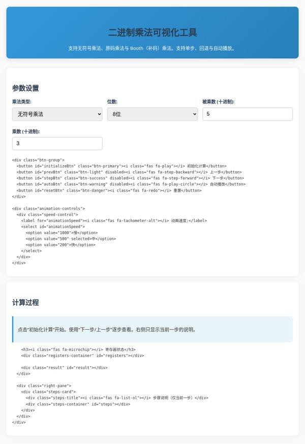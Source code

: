 <!DOCTYPE html>
<html lang="zh-CN">
<head>
<meta charset="UTF-8" />
<meta name="viewport" content="width=device-width, initial-scale=1.0"/>
<title>二进制乘法可视化工具</title>
<style>
  :root{
    --primary-color:#3498db;
    --secondary-color:#2980b9;
    --accent-color:#ff7e5f;
    --dark-color:#2c3e50;
    --success-color:#2ecc71;
    --warning-color:#f39c12;
    --danger-color:#e74c3c;
    --bit-size:28px;
    --gap-size:4px;
    --steps-height:320px;
  }
  *{box-sizing:border-box;margin:0;padding:0}
  body{
    font-family:'Segoe UI',Tahoma,Geneva,Verdana,sans-serif;
    max-width:1200px;margin:0 auto;padding:20px;
    background:#f9f9f9;color:#333;line-height:1.6;
  }
  h1,h2,h3{color:var(--dark-color);margin-bottom:15px}
  .header{
    text-align:center;margin-bottom:30px;padding:20px;
    background:linear-gradient(135deg,var(--primary-color),var(--secondary-color));
    color:#fff;border-radius:10px;box-shadow:0 4px 15px rgba(0,0,0,.1)
  }
  .header p{max-width:800px;margin:0 auto;font-size:1.05em}
  .container{
    background:#fff;border-radius:10px;padding:18px;
    box-shadow:0 2px 15px rgba(0,0,0,.05);margin-bottom:18px
  }
  .control-panel{
    display:grid;grid-template-columns:repeat(auto-fit,minmax(240px,1fr));
    gap:14px;margin-bottom:10px
  }
  .input-group{margin-bottom:8px}
  label{display:block;margin-bottom:6px;font-weight:600;color:var(--dark-color)}
  select,input{
    width:100%;padding:10px 12px;border:2px solid #ddd;border-radius:6px;font-size:16px;transition:border-color .3s
  }
  select:focus,input:focus{border-color:var(--primary-color);outline:none}
  .btn-group{display:flex;flex-wrap:wrap;gap:8px;margin-top:10px}
  button{
    padding:10px 16px;border:none;border-radius:6px;font-size:15px;font-weight:600;cursor:pointer;
    transition:all .3s;display:inline-flex;align-items:center;justify-content:center
  }
  button i{margin-right:8px}
  .btn-primary{background:var(--primary-color);color:#fff}.btn-primary:hover{background:var(--secondary-color)}
  .btn-success{background:var(--success-color);color:#fff}.btn-success:hover{background:#27ae60}
  .btn-warning{background:var(--warning-color);color:#fff}.btn-warning:hover{background:#e67e22}
  .btn-danger{background:var(--danger-color);color:#fff}.btn-danger:hover{background:#c0392b}
  .btn-light{background:#eef2f7;color:#2c3e50;border:1px solid #d0d7de}.btn-light:hover{background:#e4e9ef}
  button:disabled{background:#bdc3c7;cursor:not-allowed;opacity:.7}
  .explanation{
    background:#e8f4f8;border-left:4px solid var(--primary-color);padding:14px;margin:12px 0;border-radius:0 8px 8px 0;font-size:15px
  }
  .process-layout{
    display:grid;grid-template-columns:minmax(0,1.7fr) minmax(280px,1fr);
    gap:16px;align-items:start
  }
  .left-pane,.right-pane{min-width:0}
  .registers-container{
    display:grid;grid-template-columns:repeat(auto-fit,minmax(260px,1fr));
    gap:12px;margin-bottom:12px
  }
  .register-group{background:#f8f9fa;border:1px solid #e9ecef;border-radius:8px;padding:10px}
  .register-group.wide{grid-column:1 / -1}
  .register-title{
    font-weight:bold;margin-bottom:10px;color:var(--dark-color);font-size:16px;display:flex;align-items:center
  }
  .register-title i{margin-right:8px;color:var(--primary-color)}
  .bits-container{display:flex;flex-wrap:wrap;gap:var(--gap-size);margin-bottom:6px}
  .bits-line{display:flex;gap:var(--gap-size)}
  .bit{
    width:var(--bit-size);height:var(--bit-size);display:inline-flex;align-items:center;justify-content:center;
    border:1px solid #e0e0e0;border-radius:6px;font-family:monospace;font-weight:700;font-size:14px;background:#fff;transition:opacity .35s ease, transform .35s ease;user-select:none
  }
  .bit-0{background:#f0f8ff;color:#3498db}
  .bit-1{background:#e3f2fd;color:#e74c3c;font-weight:800}

  /* 加法后变动位：淡入动画 */
  .bit-fade-in{opacity:0;transform:scale(0.96)}
  .bit-fade-in.ready{opacity:1;transform:scale(1)}

  /* 结果寄存器：两半着色，位宽变化自动对应 */
  .result-row{
    position:relative;padding:6px;border:1px solid #dfe7f1;border-radius:6px;overflow:hidden;
  }
  .result-bits{display:flex;gap:0}
  .half{display:flex;gap:var(--gap-size)}
  .half-A{background:#eef6ff}
  .half-Q{background:#fff2ef;margin-left:var(--gap-size)}
  /* 让半区背景紧贴比特块 */
  .half .bit{background:transparent}

  /* 移位动画覆盖层 */
  .shift-overlay{position:absolute;left:6px;right:6px;top:6px;bottom:6px;pointer-events:none}
  .ghost-line{display:flex;gap:var(--gap-size)}
  .shift-ghost{transform:translateX(0);transition:transform .45s ease;opacity:.9}
  .shift-ghost.move{transform:translateX(calc(var(--bit-size) + var(--gap-size)))}
  .shift-enter{
    position:absolute;left:6px;top:6px;width:var(--bit-size);height:var(--bit-size);
    opacity:0;transform:translateX(calc(-1 * (var(--bit-size) + var(--gap-size))));
    animation:enterFromLeft .45s ease-out .05s forwards
  }
  .shift-exit{animation:fadeOut .40s linear .35s forwards}
  @keyframes enterFromLeft{to{transform:translateX(0);opacity:1}}
  @keyframes fadeOut{to{opacity:0}}

  .register-value{
    text-align:left;font-family:monospace;font-size:14px;margin-top:6px;padding:6px;background:#f1f8e9;border-radius:4px;color:#33691e
  }
  .register-labels{display:flex;justify-content:space-between;margin:2px 0 6px;font-size:13px;color:#7f8c8d}

  .inline-chips{display:flex;align-items:center;gap:10px;flex-wrap:wrap}
  .chip{
    display:inline-flex;align-items:center;justify-content:center;padding:4px 10px;border-radius:999px;background:#eef2f7;border:1px solid #d0d7de;
    font-family:monospace;font-weight:700;font-size:14px;color:#2c3e50
  }
  .chip.small{padding:3px 8px;font-size:13px}

  /* 右侧步骤：固定高度，底部对齐视口底部 */
  .steps-card{
    background:#f8f9fa;border:1px solid #e9ecef;border-radius:8px;padding:12px;height:var(--steps-height);
    position:sticky;bottom:16px;display:flex;flex-direction:column
  }
  .steps-title{font-weight:bold;color:var(--dark-color);display:flex;align-items:center;margin-bottom:8px;font-size:16px}
  .steps-title i{margin-right:8px;color:var(--primary-color)}
  .steps-container{flex:1;overflow:auto}
  .step{padding:10px 12px;border-left:4px solid var(--primary-color);background:#fff;border-radius:0 8px 8px 0;font-size:15px;line-height:1.65}
  .step h4{margin-bottom:8px;font-size:16px}
  .step p{margin:6px 0}

  .result{
    padding:14px;background:#e8f5e9;border-radius:8px;margin-top:14px;text-align:center;font-size:16px;font-weight:bold;color:#2e7d32;
    box-shadow:0 2px 10px rgba(0,0,0,.05)
  }
  .result-error{background:#ffebee;color:#c62828}
  .animation-controls{display:flex;align-items:center;gap:12px;margin-top:8px}
  .speed-control{display:flex;align-items:center}
  .speed-control label{margin-right:8px;margin-bottom:0}
  .btn-group-compact{display:flex;gap:8px;flex-wrap:wrap}
  .btn-group-compact button{flex:1 1 120px}
  @media (max-width:992px){.process-layout{grid-template-columns:1fr}}
  @media (max-width:768px){
    .control-panel{grid-template-columns:1fr}
    .btn-group{flex-direction:column}
    button{width:100%}
    .bits-container{gap:3px}
    .bit{width:26px;height:26px;font-size:13px}
  }
</style>
<link rel="stylesheet" href="https://cdnjs.cloudflare.com/ajax/libs/font-awesome/6.0.0/css/all.min.css"/>
</head>
<body>
  <div class="header">
    <h1><i class="fas fa-calculator"></i> 二进制乘法可视化工具</h1>
    <p>支持无符号乘法、原码乘法与 Booth（补码）乘法。支持单步、回退与自动播放。</p>
  </div>

  <div class="container">
    <h2><i class="fas fa-cog"></i> 参数设置</h2>
    <div class="control-panel">
      <div class="input-group">
        <label for="multiplicationType"><i class="fas fa-clipboard-list"></i> 乘法类型:</label>
        <select id="multiplicationType">
          <option value="unsigned">无符号乘法</option>
          <option value="signMagnitude">原码乘法</option>
          <option value="booth">补码乘法 (Booth 算法)</option>
        </select>
      </div>
      <div class="input-group">
        <label for="bitLength"><i class="fas fa-ruler-combined"></i> 位数:</label>
        <select id="bitLength">
          <option value="4">4位</option>
          <option value="8" selected>8位</option>
          <option value="16">16位</option>
        </select>
      </div>
      <div class="input-group">
        <label for="operand1"><i class="fas fa-hashtag"></i> 被乘数 (十进制):</label>
        <input type="number" id="operand1" value="5"/>
      </div>
      <div class="input-group">
        <label for="operand2"><i class="fas fa-hashtag"></i> 乘数 (十进制):</label>
        <input type="number" id="operand2" value="3"/>
      </div>
    </div>

    <div class="btn-group">
      <button id="initializeBtn" class="btn-primary"><i class="fas fa-play"></i> 初始化计算</button>
      <button id="prevBtn" class="btn-light" disabled><i class="fas fa-step-backward"></i> 上一步</button>
      <button id="stepBtn" class="btn-success" disabled><i class="fas fa-step-forward"></i> 下一步</button>
      <button id="autoBtn" class="btn-warning" disabled><i class="fas fa-play-circle"></i> 自动播放</button>
      <button id="resetBtn" class="btn-danger"><i class="fas fa-redo"></i> 重置</button>
    </div>

    <div class="animation-controls">
      <div class="speed-control">
        <label for="animationSpeed"><i class="fas fa-tachometer-alt"></i> 动画速度:</label>
        <select id="animationSpeed">
          <option value="1000">慢</option>
          <option value="500" selected>中</option>
          <option value="200">快</option>
        </select>
      </div>
    </div>
  </div>

  <div class="container">
    <h2><i class="fas fa-calculator"></i> 计算过程</h2>
    <div class="process-layout">
      <div class="left-pane">
        <div class="explanation" id="explanation">
          <p><i class="fas fa-info-circle"></i> 点击“初始化计算”开始。使用“下一步/上一步”逐步查看。右侧只显示当前一步的说明。</p>
        </div>

        <h3><i class="fas fa-microchip"></i> 寄存器状态</h3>
        <div class="registers-container" id="registers"></div>

        <div class="result" id="result"></div>
      </div>

      <div class="right-pane">
        <div class="steps-card">
          <div class="steps-title"><i class="fas fa-list-ol"></i> 步骤说明（仅当前一步）</div>
          <div class="steps-container" id="steps"></div>
        </div>
      </div>
    </div>
  </div>

<script>
  // 全局状态
  let currentStep = 0;
  let multiplication = null;
  let autoInterval = null;

  // DOM
  const multiplicationTypeEl = document.getElementById('multiplicationType');
  const bitLengthEl = document.getElementById('bitLength');
  const operand1El = document.getElementById('operand1');
  const operand2El = document.getElementById('operand2');
  const initializeBtn = document.getElementById('initializeBtn');
  const prevBtn = document.getElementById('prevBtn');
  const stepBtn = document.getElementById('stepBtn');
  const autoBtn = document.getElementById('autoBtn');
  const resetBtn = document.getElementById('resetBtn');
  const explanationEl = document.getElementById('explanation');
  const registersEl = document.getElementById('registers');
  const stepsEl = document.getElementById('steps');
  const resultEl = document.getElementById('result');
  const animationSpeedEl = document.getElementById('animationSpeed');

  class BinaryMultiplication {
    constructor(type, bitLength, operand1, operand2) {
      this.type = type;
      this.n = parseInt(bitLength);
      this.operand1 = parseInt(operand1);
      this.operand2 = parseInt(operand2);
      this.steps = [];
      this.valid = true;

      this.initializeRegisters();

      if (!this.validateInputs()) {
        this.valid = false;
        this.addStep("系统检测到参数超出当前位宽可表示的范围。请调整位宽或数值后重新初始化。");
        return;
      }

      if (type === 'unsigned') this.unsignedMultiplication();
      else if (type === 'signMagnitude') this.signMagnitudeMultiplication();
      else if (type === 'booth') this.boothMultiplication();
    }

    validateInputs() {
      const maxUnsigned = Math.pow(2, this.n) - 1;
      const minSigned = -Math.pow(2, this.n - 1);
      const maxSigned = Math.pow(2, this.n - 1) - 1;
      if (this.type === 'unsigned') {
        if (this.operand1 < 0 || this.operand1 > maxUnsigned || this.operand2 < 0 || this.operand2 > maxUnsigned) {
          alert(`对于 ${this.n} 位无符号乘法，操作数必须在 0 到 ${maxUnsigned} 之间`);
          return false;
        }
      } else {
        if (this.operand1 < minSigned || this.operand1 > maxSigned || this.operand2 < minSigned || this.operand2 > maxSigned) {
          alert(`对于 ${this.n} 位有符号乘法，操作数必须在 ${minSigned} 到 ${maxSigned} 之间`);
          return false;
        }
      }
      return true;
    }

    initializeRegisters() {
      if (this.type === 'unsigned') {
        this.A = Array(this.n).fill(0);
        this.Q = this.toUnsignedBinary(this.operand2);
        this.M = this.toUnsignedBinary(this.operand1);
        this.C = 0;
        this.counter = this.n;
        this.addStep(
          "系统把 A 置为全 0，把 Q 写入乘数的二进制表示，把 M 写入被乘数的二进制表示，把 C 置为 0，并把计数器置为位宽 n。",
          { A: this.A.join(''), Q: this.Q.join(''), M: this.M.join(''), C: this.C, counter: this.counter }
        );
      } else if (this.type === 'signMagnitude') {
        this.sign = (this.operand1 < 0 ? 1 : 0) ^ (this.operand2 < 0 ? 1 : 0);
        this.A = Array(this.n).fill(0);
        this.Q = this.toUnsignedBinary(Math.abs(this.operand2));
        this.M = this.toUnsignedBinary(Math.abs(this.operand1));
        this.counter = this.n;
        this.addStep(
          "系统把 A 置为全 0，把 Q 写入 |乘数| 的二进制表示，把 M 写入 |被乘数| 的二进制表示，并把计数器置为 n。系统同时计算结果的符号位（被乘数符号 XOR 乘数符号）。",
          { A: this.A.join(''), Q: this.Q.join(''), M: this.M.join(''), sign: this.sign, counter: this.counter }
        );
        this.addStep(`系统计算结果符号位：被乘数符号 ${this.operand1 < 0 ? 1 : 0} XOR 乘数符号 ${this.operand2 < 0 ? 1 : 0}，得到 ${this.sign}。`);
      } else if (this.type === 'booth') {
        this.A = Array(this.n).fill(0);
        this.Q = this.toTwosComplement(this.operand2);
        this.M = this.toTwosComplement(this.operand1);
        this.Q_minus1 = 0;
        this.counter = this.n;
        this.M_minus = this.toTwosComplement(-this.operand1);
        this.addStep(
          "系统把 A 置为全 0，把 Q 写入乘数的补码表示，把 M 写入被乘数的补码表示，把 Q_{-1} 置为 0，并把计数器置为 n。系统预先计算 −M 的补码以便使用。",
          { A: this.A.join(''), Q: this.Q.join(''), M: this.M.join(''), "M_minus": this.M_minus.join(''), "Q_-1": this.Q_minus1, counter: this.counter }
        );
      }
    }

    // 无符号乘法
    unsignedMultiplication() {
      this.addStep("系统开始无符号乘法。每一轮中，系统读取 Q 的最低位 Q0；如果 Q0 为 1，系统把 M 加到 A，并把产生的进位写入 C。随后，系统把 (C, A, Q) 看作连续寄存器并整体右移一位。");

      while (this.counter > 0) {
        const stepNum = this.n - this.counter + 1;
        this.addStep(`第 ${stepNum} 轮：系统读取 Q 的最低位 Q0 = ${this.Q[this.n - 1]}。如果 Q0 为 1，系统把 M 加到 A；如果 Q0 为 0，系统跳过加法。`);

        if (this.Q[this.n - 1] === 1) {
          this.addStep("系统执行加法：A ← A + M。系统把溢出的进位写入 C，并只保留 A 的低 n 位。");
          this.addBinaryArrays();
          this.addStep(`加法结束：此时 A = ${this.A.join('')}，C = ${this.C}。`);
        }

        this.addStep("系统把 (C, A, Q) 作为一个连续寄存器整体右移一位。系统把 A 的最低位写入 Q 的最高位，并把 C 写入 A 的最高位。");
        this.shiftRight();
        this.addStep(`右移完成：此时 C = ${this.C}，A = ${this.A.join('')}，Q = ${this.Q.join('')}。`);

        this.counter--;
        this.addStep(`系统把计数器减一：counter ← ${this.counter}。`);
      }

      const product = this.A.concat(this.Q).join('');
      const decimalProduct = parseInt(product, 2);
      this.addStep(`计算结束：系统给出最终乘积。二进制结果为 ${product}，十进制结果为 ${decimalProduct}。`);
    }

    // 原码乘法
    signMagnitudeMultiplication() {
      this.addStep("系统开始原码乘法。每一轮中，系统读取 Q 的最低位 Q0；如果 Q0 为 1，系统把 M 加到 A 并忽略进位。随后，系统对 (A, Q) 做右移：系统把 A 的最低位写入 Q 的最高位，并把 A 的最高位补 0。最终的符号位在初始化阶段已确定。");

      while (this.counter > 0) {
        const stepNum = this.n - this.counter + 1;
        this.addStep(`第 ${stepNum} 轮：系统读取 Q 的最低位 Q0 = ${this.Q[this.n - 1]}。如果 Q0 为 1，系统把 M 加到 A；如果 Q0 为 0，系统跳过加法。`);

        if (this.Q[this.n - 1] === 1) {
          this.addStep("系统执行加法：A ← A + M。系统忽略加法产生的进位，并只保留 A 的低 n 位。");
          this.addBinaryArraysNoCarry();
          this.addStep(`加法结束：此时 A = ${this.A.join('')}。`);
        }

        this.addStep("系统对 (A, Q) 各右移一位。系统把 A 的最低位写入 Q 的最高位，并把 A 的最高位补 0。");
        this.shiftRightNoCarry();
        this.addStep(`右移完成：此时 A = ${this.A.join('')}，Q = ${this.Q.join('')}。`);

        this.counter--;
        this.addStep(`系统把计数器减一：counter ← ${this.counter}。`);
      }

      const magnitude = this.A.concat(this.Q).join('');
      const product = (this.sign ? '1' : '0') + magnitude;
      const decimalMagnitude = parseInt(magnitude, 2);
      const decimalProduct = this.sign ? -decimalMagnitude : decimalMagnitude;
      this.addStep(`计算结束：系统根据已确定的符号位与数值部分给出结果。二进制结果为 ${product}，十进制结果为 ${decimalProduct}。`);
    }

    // Booth 乘法（补码）
    boothMultiplication() {
      this.addStep("系统开始 Booth 乘法。每一轮中，系统读取 Q 的最低位 Q0 和 Q_{-1}。当 (Q0, Q_{-1}) 为 (0, 1) 时，系统把 M 加到 A；当 (1, 0) 时，系统把 −M 加到 A；当两位相同（0,0 或 1,1）时，系统不进行加法。随后，系统对 (A, Q, Q_{-1}) 做一次算术右移：系统保持 A 的最高位不变，把 A 的最低位写入 Q 的最高位，并把 Q 的最低位写入 Q_{-1}。");

      while (this.counter > 0) {
        const stepNum = this.n - this.counter + 1;
        const q0 = this.Q[this.n - 1];
        const qm1 = this.Q_minus1;

        this.addStep(`第 ${stepNum} 轮：系统读取 Q0 = ${q0} 与 Q_{-1} = ${qm1}。当它们为 (0, 1) 时，系统把 M 加到 A；当它们为 (1, 0) 时，系统把 −M 加到 A；当它们相同，系统保持 A 不变。`);

        if (q0 === 0 && qm1 === 1) {
          this.addStep("系统执行加法：A ← A + M（补码加法，系统忽略最终溢出）。");
          this.addBinaryArraysTwosComplement(this.M);
        } else if (q0 === 1 && qm1 === 0) {
          this.addStep("系统执行加法：A ← A + (−M)（补码加法，系统忽略最终溢出）。");
          this.addBinaryArraysTwosComplement(this.M_minus);
        } else {
          this.addStep("系统不执行加法：A 保持不变。");
        }
        this.addStep(`加法结束：此时 A = ${this.A.join('')}。`);

        this.addStep("系统对 (A, Q, Q_{-1}) 执行算术右移一位。系统保持 A 的最高位不变，把 A 的最低位写入 Q 的最高位，并把 Q 的最低位写入 Q_{-1}。");
        this.arithmeticShiftRight();
        this.addStep(`右移完成：此时 A = ${this.A.join('')}，Q = ${this.Q.join('')}，Q_{-1} = ${this.Q_minus1}。`);

        this.counter--;
        this.addStep(`系统把计数器减一：counter ← ${this.counter}。`);
      }

      const product = this.A.concat(this.Q).join('');
      const decimalProduct = this.fromTwosComplement(product);
      this.addStep(`计算结束：系统给出结果。二进制结果为 ${product}，十进制结果为 ${decimalProduct}。`);
    }

    // 工具
    toUnsignedBinary(number){
      let b = number.toString(2);
      while (b.length < this.n) b = '0' + b;
      return b.split('').map(x => parseInt(x));
    }
    toTwosComplement(number){
      if (number >= 0) return this.toUnsignedBinary(number);
      const p = this.toUnsignedBinary(-number);
      const inv = p.map(x => x ? 0 : 1);
      let carry = 1, res = [];
      for (let i = inv.length - 1; i >= 0; i--){
        const s = inv[i] + carry;
        res.unshift(s & 1);
        carry = s >> 1;
      }
      return res;
    }
    fromTwosComplement(str){
      const bits = str.split('').map(x => parseInt(x));
      if (bits[0] === 1){
        // 负数：减 1 再取反
        let borrow = 1, sub = [];
        for (let i = bits.length - 1; i >= 0; i--){
          let v = bits[i] - borrow;
          if (v < 0){ v = 1; borrow = 1; } else { borrow = 0; }
          sub.unshift(v);
        }
        const inv = sub.map(x => x ? 0 : 1);
        const pos = parseInt(inv.join(''), 2);
        return -pos;
      }
      return parseInt(str, 2);
    }

    addBinaryArrays(){
      let carry = 0;
      for (let i = this.n - 1; i >= 0; i--){
        const sum = this.A[i] + this.M[i] + carry;
        this.A[i] = sum & 1;
        carry = sum >> 1;
      }
      this.C = carry;
    }
    addBinaryArraysNoCarry(){
      let carry = 0;
      for (let i = this.n - 1; i >= 0; i--){
        const sum = this.A[i] + this.M[i] + carry;
        this.A[i] = sum & 1;
        carry = sum >> 1;
      }
    }
    addBinaryArraysTwosComplement(addend){
      let carry = 0;
      for (let i = this.n - 1; i >= 0; i--){
        const sum = this.A[i] + addend[i] + carry;
        this.A[i] = sum & 1;
        carry = sum >> 1;
      }
    }

    shiftRight(){
      // (C, A, Q) 整体右移
      for (let i = this.n - 1; i > 0; i--) this.Q[i] = this.Q[i - 1];
      this.Q[0] = this.A[this.n - 1];
      for (let i = this.n - 1; i > 0; i--) this.A[i] = this.A[i - 1];
      this.A[0] = this.C;
      this.C = 0;
    }
    shiftRightNoCarry(){
      // (A, Q) 右移；A 最高位补 0
      for (let i = this.n - 1; i > 0; i--) this.Q[i] = this.Q[i - 1];
      this.Q[0] = this.A[this.n - 1];
      for (let i = this.n - 1; i > 0; i--) this.A[i] = this.A[i - 1];
      this.A[0] = 0;
    }
    arithmeticShiftRight(){
      // (A, Q, Q_-1) 算术右移；A[MSB] 保持
      const aMsb = this.A[0];
      this.Q_minus1 = this.Q[this.n - 1];
      for (let i = this.n - 1; i > 0; i--) this.Q[i] = this.Q[i - 1];
      this.Q[0] = this.A[this.n - 1];
      for (let i = this.n - 1; i > 0; i--) this.A[i] = this.A[i - 1];
      this.A[0] = aMsb;
    }

    addStep(description, registers = {}){
      const snapshot = {};
      if (this.A) snapshot.A = this.A.join('');
      if (this.Q) snapshot.Q = this.Q.join('');
      if (this.M) snapshot.M = this.M.join('');
      if (typeof this.C !== 'undefined') snapshot.C = this.C;
      if (typeof this.counter !== 'undefined') snapshot.counter = this.counter;
      if (typeof this.sign !== 'undefined') snapshot.sign = this.sign;
      if (typeof this.Q_minus1 !== 'undefined') snapshot["Q_-1"] = this.Q_minus1;
      if (this.M_minus) snapshot["M_minus"] = this.M_minus.join('');
      this.steps.push({ description, registers: { ...snapshot, ...registers } });
    }
  }

  // 控制
  function stopAutoIfRunning(){
    if (autoInterval){
      clearInterval(autoInterval);
      autoInterval = null;
      autoBtn.innerHTML = '<i class="fas fa-play-circle"></i> 自动播放';
      autoBtn.className = 'btn-warning';
    }
  }
  function goPrev(){
    if (multiplication && currentStep > 0){
      currentStep--;
      stopAutoIfRunning();
      updateDisplay();
    }
  }
  function goNext(){
    if (multiplication && currentStep < multiplication.steps.length - 1){
      currentStep++;
      stopAutoIfRunning();
      updateDisplay();
    }
  }

  // 事件
  initializeBtn.addEventListener('click', () => {
    const type = multiplicationTypeEl.value;
    const bitLength = bitLengthEl.value;
    const operand1 = operand1El.value;
    const operand2 = operand2El.value;
    multiplication = new BinaryMultiplication(type, bitLength, operand1, operand2);
    currentStep = 0;
    if (!multiplication.valid || !multiplication.steps.length){
      stepBtn.disabled = true; prevBtn.disabled = true; autoBtn.disabled = true;
    }else{
      stepBtn.disabled = false; prevBtn.disabled = true; autoBtn.disabled = false;
    }
    stopAutoIfRunning();
    updateDisplay();
  });
  prevBtn.addEventListener('click', goPrev);
  stepBtn.addEventListener('click', goNext);
  autoBtn.addEventListener('click', () => {
    if (autoInterval){ stopAutoIfRunning(); }
    else{
      autoBtn.innerHTML = '<i class="fas fa-pause-circle"></i> 停止';
      autoBtn.className = 'btn-danger';
      const speed = parseInt(animationSpeedEl.value);
      autoInterval = setInterval(() => {
        if (multiplication && currentStep < multiplication.steps.length - 1){
          currentStep++; updateDisplay();
        }else{ stopAutoIfRunning(); }
      }, speed);
    }
  });
  resetBtn.addEventListener('click', () => {
    stopAutoIfRunning();
    multiplication = null; currentStep = 0;
    stepBtn.disabled = true; prevBtn.disabled = true; autoBtn.disabled = true;
    explanationEl.innerHTML = "<p><i class='fas fa-info-circle'></i> 点击“初始化计算”开始。使用“下一步/上一步”逐步查看。右侧只显示当前一步的说明。</p>";
    registersEl.innerHTML = ""; stepsEl.innerHTML = ""; resultEl.textContent = ""; resultEl.className = 'result';
  });

  // 辅助
  function combinedDecimal(A, Q){
    if (!multiplication) return 0;
    const full = (A || '') + (Q || '');
    if (!full) return 0;
    if (multiplication.type === 'booth') return multiplication.fromTwosComplement(full);
    if (multiplication.type === 'signMagnitude'){
      const val = parseInt(full, 2); return multiplication.sign ? -val : val;
    }
    return parseInt(full, 2);
  }
  function labelType(type){
    if (type === 'unsigned') return '无符号乘法';
    if (type === 'signMagnitude') return '原码乘法';
    if (type === 'booth') return 'Booth（补码）乘法';
    return type;
  }
  function formatStep(description, idx){
    const total = multiplication ? multiplication.steps.length : 0;
    return `<div class="step"><h4>步骤 ${idx + 1} / ${total}</h4><p>${description}</p></div>`;
  }
  function isShiftCompletion(desc){ return desc.includes("右移完成"); }
  function isAdditionResultStep(desc){ return desc.includes("加法结束"); }

  function insertedBitForShift(prevRegs){
    if (!multiplication || !prevRegs) return 0;
    if (multiplication.type === 'unsigned') return Number(prevRegs.C || 0);
    if (multiplication.type === 'signMagnitude') return 0;
    if (multiplication.type === 'booth') return Number((prevRegs.A || '0')[0] || 0); // A 的最高位
    return 0;
  }
  function createBitEl(bit, extra=''){
    const el = document.createElement('div');
    el.className = `bit bit-${bit} ${extra}`.trim();
    el.textContent = bit;
    return el;
  }

  // 渲染
  function updateDisplay(){
    if (!multiplication || !multiplication.steps.length){
      explanationEl.innerHTML = `<p><i class="fas fa-info-circle"></i> 点击“初始化计算”开始。初始化后会显示第一步。</p>`;
      registersEl.innerHTML = ""; stepsEl.innerHTML = ""; resultEl.textContent = ""; resultEl.className = 'result'; return;
    }

    const step = multiplication.steps[currentStep];
    const prevStep = currentStep > 0 ? multiplication.steps[currentStep - 1] : null;
    const rs = step.registers;
    const prev = prevStep ? prevStep.registers : null;

    explanationEl.innerHTML = `<p><i class="fas fa-info-circle"></i> 算法：${labelType(multiplication.type)}｜位宽：${multiplication.n}｜进度：第 ${currentStep + 1} / ${multiplication.steps.length} 步</p>`;
    stepsEl.innerHTML = formatStep(step.description, currentStep);

    registersEl.innerHTML = "";

    // 结果寄存器 A+Q（两段背景，位宽改变自动对应）
    if (rs.A && rs.Q){
      const group = document.createElement('div'); group.className = 'register-group wide';
      const title = document.createElement('div'); title.className = 'register-title'; title.innerHTML = '<i class="fas fa-tasks"></i> 结果寄存器 (A + Q)';
      group.appendChild(title);

      const labels = document.createElement('div'); labels.className = 'register-labels'; labels.innerHTML = `<span>高位 (A)</span><span>低位 (Q)</span>`;
      group.appendChild(labels);

      const row = document.createElement('div'); row.className = 'result-row';
      const resultBits = document.createElement('div'); resultBits.className = 'result-bits';

      // A 半
      const halfA = document.createElement('div'); halfA.className = 'half half-A';
      const aBits = rs.A.split('');
      aBits.forEach((b,i) => {
        const el = createBitEl(b);
        // 加法结束步骤：把发生变化的 A 位做淡入
        if (prev && prev.A && isAdditionResultStep(step.description) && prev.A[i] !== b){
          el.classList.add('bit-fade-in');
          requestAnimationFrame(() => el.classList.add('ready'));
        }
        halfA.appendChild(el);
      });

      // Q 半
      const halfQ = document.createElement('div'); halfQ.className = 'half half-Q';
      rs.Q.split('').forEach((b) => {
        const el = createBitEl(b);
        halfQ.appendChild(el);
      });

      resultBits.appendChild(halfA);
      resultBits.appendChild(halfQ);
      row.appendChild(resultBits);

      // 移位动画：整体右移一位 → 左侧补入 → 最右位淡出
      if (prev && prev.A && prev.Q && isShiftCompletion(step.description)){
        const overlay = document.createElement('div'); overlay.className = 'shift-overlay';
        const ghostLine = document.createElement('div'); ghostLine.className = 'ghost-line';
        const prevFull = (prev.A + prev.Q).split('');
        prevFull.forEach((b, idx) => {
          const ghost = createBitEl(b, 'shift-ghost');
          if (idx === prevFull.length - 1) ghost.classList.add('shift-exit');
          ghostLine.appendChild(ghost);
        });
        overlay.appendChild(ghostLine);

        const insBit = insertedBitForShift(prev);
        const enter = createBitEl(insBit, 'shift-enter');
        overlay.appendChild(enter);

        row.appendChild(overlay);

        requestAnimationFrame(() => {
          overlay.querySelectorAll('.shift-ghost').forEach(el => el.classList.add('move'));
        });

        const speed = parseInt(animationSpeedEl.value);
        const totalMs = Math.max(300, Math.min(800, speed + 100));
        setTimeout(() => { if (overlay.parentNode) overlay.parentNode.removeChild(overlay); }, totalMs);
      }

      const val = document.createElement('div'); val.className = 'register-value';
      val.textContent = `十进制: ${combinedDecimal(rs.A, rs.Q)}`;

      group.appendChild(row);
      group.appendChild(val);
      registersEl.appendChild(group);
    }

    // 其他寄存器；合并 counter 与 Q_-1
    let counterVal = null, qMinus1Val = null;
    for (const [name, value] of Object.entries(rs)){
      if (name === 'A' || name === 'Q') continue;
      if (name === 'counter'){ counterVal = value; continue; }
      if (name === 'Q_-1'){ qMinus1Val = value; continue; }

      const group = document.createElement('div'); group.className = 'register-group';
      const title = document.createElement('div'); title.className = 'register-title';
      let icon = 'fas fa-memory';
      if (name === 'M') icon = 'fas fa-xmark';
      if (name === 'C') icon = 'fas fa-arrow-up';
      if (name === 'sign') icon = 'fas fa-adjust';
      if (name === 'M_minus') icon = 'fas fa-minus';
      title.innerHTML = `<i class="${icon}"></i> ${name} 寄存器`;
      group.appendChild(title);

      const box = document.createElement('div'); box.className = 'bits-container';
      if (typeof value === 'number' || (typeof value === 'string' && value.length === 1 && name !== 'M' && name !== 'M_minus')){
        const chip = document.createElement('div'); chip.className = 'chip small'; chip.textContent = value.toString();
        box.appendChild(chip);
      }else{
        const bits = value.toString().split('');
        const prevStr = prev && prev[name] ? prev[name].toString() : null;
        bits.forEach((b,i) => {
          const el = createBitEl(b);
          // A 寄存器：加法结束步骤对变动位淡入
          if (name === 'A' && prevStr && isAdditionResultStep(step.description) && prevStr[i] !== b){
            el.classList.add('bit-fade-in');
            requestAnimationFrame(() => el.classList.add('ready'));
          }
          box.appendChild(el);
        });
      }
      group.appendChild(box);
      registersEl.appendChild(group);
    }

    // 合并显示 counter 与 Q_-1
    if (counterVal !== null || qMinus1Val !== null){
      const group = document.createElement('div'); group.className = 'register-group';
      const title = document.createElement('div'); title.className = 'register-title';
      title.innerHTML = `<i class="fas fa-sliders-h"></i> 控制位（合并）`;
      group.appendChild(title);

      const chips = document.createElement('div'); chips.className = 'inline-chips';
      if (qMinus1Val !== null){
        const c1 = document.createElement('div'); c1.className = 'chip small'; c1.textContent = `Q_-1 = ${qMinus1Val}`;
        chips.appendChild(c1);
      }
      if (counterVal !== null){
        const c2 = document.createElement('div'); c2.className = 'chip small'; c2.textContent = `counter = ${counterVal}`;
        chips.appendChild(c2);
      }
      group.appendChild(chips);
      registersEl.appendChild(group);
    }

    // 底部便捷控制
    const ctrl = document.createElement('div'); ctrl.className = 'register-group';
    const ctrlTitle = document.createElement('div'); ctrlTitle.className = 'register-title'; ctrlTitle.innerHTML = `<i class="fas fa-gamepad"></i> 快捷控制`;
    ctrl.appendChild(ctrlTitle);
    const compact = document.createElement('div'); compact.className = 'btn-group-compact';
    const bPrev = document.createElement('button'); bPrev.className = 'btn-light'; bPrev.innerHTML = '<i class="fas fa-step-backward"></i> 上一步'; bPrev.disabled = currentStep === 0; bPrev.addEventListener('click', goPrev);
    const bNext = document.createElement('button'); bNext.className = 'btn-success'; bNext.innerHTML = '<i class="fas fa-step-forward"></i> 下一步'; bNext.disabled = currentStep >= multiplication.steps.length - 1; bNext.addEventListener('click', goNext);
    compact.appendChild(bPrev); compact.appendChild(bNext); ctrl.appendChild(compact); registersEl.appendChild(ctrl);

    // 结果
    if (currentStep === multiplication.steps.length - 1){
      const last = rs;
      if (last && last.A && last.Q){
        const dec = combinedDecimal(last.A, last.Q);
        const expected = multiplication.operand1 * multiplication.operand2;
        resultEl.textContent = `最终乘积：二进制 ${last.A + last.Q}，十进制 ${dec}`;
        resultEl.className = dec === expected ? 'result' : 'result result-error';
        if (dec !== expected) resultEl.textContent += `（期望: ${expected}）`;
      }
    }else{
      resultEl.textContent = ""; resultEl.className = 'result';
    }

    // 顶部按钮状态
    prevBtn.disabled = currentStep === 0;
    stepBtn.disabled = currentStep >= multiplication.steps.length - 1;
    autoBtn.disabled = multiplication.steps.length <= 1 || currentStep >= multiplication.steps.length - 1;
  }
</script>
</body>
</html>